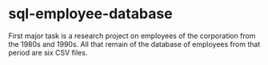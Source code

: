 # sql-employee-database
First major task is a research project on employees of the corporation from the 1980s and 1990s. All that remain of the database of employees from that period are six CSV files.

